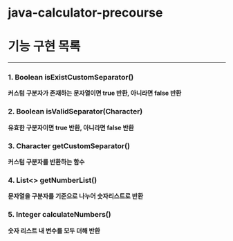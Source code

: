 # java-calculator-precourse

# 기능 구현 목록

* * *

### 1. Boolean isExistCustomSeparator()

**커스텀 구분자가 존재하는 문자열이면 true 반환, 아니라면 false 반환**

### 2. Boolean isValidSeparator(Character)

**유효한 구분자이면 true 반환, 아니라면 false 반환**

### 3. Character getCustomSeparator()

**커스텀 구분자를 반환하는 함수**

### 4. List<> getNumberList()

**문자열을 구분자를 기준으로 나누어 숫자리스트로 반환**

### 5. Integer calculateNumbers()

**숫자 리스트 내 변수를 모두 더해 반환**